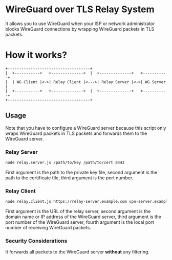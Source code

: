 # WireGuard over TLS Relay System

It allows you to use WireGuard when your ISP or network administrator blocks WireGuard connections by wrapping WireGuard packets in TLS packets.

# How it works?

```text
+------------------------------------+
|  +-----------+   +--------------+  |  +--------------+   +-----------+
|  | WG Client |<->| Relay Client |<--->| Relay Server |<->| WG Server |
|  +-----------+   +--------------+  |  +--------------+   +-----------+
+------------------------------------+
```

## Usage

Note that you have to configure a WireGuard server because this script only wraps WireGuard packets in TLS packets and forwards them to the WireGuard server.

### Relay Server

```bash
node relay.server.js /path/to/key /path/to/cert 8443
```

First argument is the path to the private key file, second argument is the path to the certificate file, third argument is the port number.

### Relay Client

```bash
node relay.client.js https://relay-server.example.com vpn-server.example.com 51820 51820
```

First argument is the URL of the relay server, second argument is the domain name or IP address of the WireGuard server, third argument is the port number of the WireGuard server, fourth argument is the local port number of receiving WireGuard packets.

### Security Considerations

It forwards all packets to the WireGuard server **without** any filtering.
